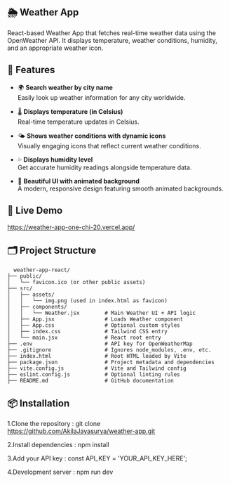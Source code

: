 ## 🌦️ Weather App


React-based Weather App that fetches real-time weather data using the OpenWeather API. It displays temperature, weather conditions, humidity, and an appropriate weather icon.


## 🚀 Features

- 🌍 **Search weather by city name**  
  Easily look up weather information for any city worldwide.

- 🌡️ **Displays temperature (in Celsius)**  
  Real-time temperature updates in Celsius.

- 🌤️ **Shows weather conditions with dynamic icons**  
  Visually engaging icons that reflect current weather conditions.

- 💦 **Displays humidity level**  
  Get accurate humidity readings alongside temperature data.

- 🎨 **Beautiful UI with animated background**  
  A modern, responsive design featuring smooth animated backgrounds.



## 🚀 Live Demo

https://weather-app-one-chi-20.vercel.app/


## 🗂 Project Structure

```
  weather-app-react/
├── public/
│   └── favicon.ico (or other public assets)
├── src/
│   ├── assets/
│   │   └── img.png (used in index.html as favicon)
│   ├── components/
│   │   └── Weather.jsx        # Main Weather UI + API logic
│   ├── App.jsx                # Loads Weather component
│   ├── App.css                # Optional custom styles
│   ├── index.css              # Tailwind CSS entry
│   └── main.jsx               # React root entry
├── .env                       # API key for OpenWeatherMap
├── .gitignore                 # Ignores node_modules, .env, etc.
├── index.html                 # Root HTML loaded by Vite
├── package.json               # Project metadata and dependencies
├── vite.config.js             # Vite and Tailwind config
├── eslint.config.js           # Optional linting rules
├── README.md                  # GitHub documentation

  ```


## 📦 Installation 

1.Clone the repository : git clone https://github.com/AkilaJayasurya/weather-app.git

2.Install dependencies : npm install

3.Add your API key : const API_KEY = 'YOUR_API_KEY_HERE';

4.Development server : npm run dev

